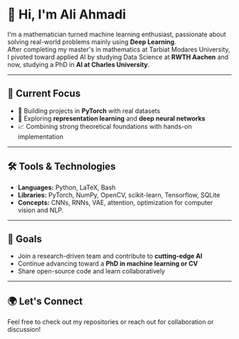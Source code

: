 # 👋 Hi, I'm Ali Ahmadi

I'm a mathematician turned machine learning enthusiast, passionate about solving real-world problems mainly using **Deep Learning**.  
After completing my master's in mathematics at Tarbiat Modares University, I pivoted toward applied AI by studying Data Science at **RWTH Aachen** and now, studying a PhD in **AI at Charles University**.

---

## 🔬 Current Focus

- 📌 Building projects in **PyTorch** with real datasets 
- 🤖 Exploring **representation learning** and **deep neural networks**
- 📈 Combining strong theoretical foundations with hands-on implementation

---

## 🛠️ Tools & Technologies

- **Languages:** Python, LaTeX, Bash
- **Libraries:** PyTorch, NumPy, OpenCV, scikit-learn, Tensorflow, SQLite  
- **Concepts:** CNNs, RNNs, VAE, attention, optimization for computer vision and NLP.

---

## 🎯 Goals

- Join a research-driven team and contribute to **cutting-edge AI**  
- Continue advancing toward a **PhD in machine learning or CV**  
- Share open-source code and learn collaboratively

---

## 🌍 Let's Connect

Feel free to check out my repositories or reach out for collaboration or discussion!

